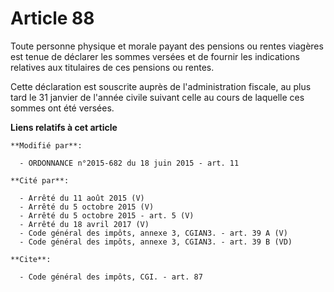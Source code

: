 # Article 88

Toute personne physique et morale payant des pensions ou rentes viagères est tenue de déclarer les sommes versées et de
fournir les indications relatives aux titulaires de ces pensions ou rentes. 

Cette déclaration est souscrite auprès de l'administration fiscale, au plus tard le 31 janvier de l'année civile suivant
celle au cours de laquelle ces sommes ont été versées.

**Liens relatifs à cet article**

	**Modifié par**:

	  - ORDONNANCE n°2015-682 du 18 juin 2015 - art. 11

	**Cité par**:

	  - Arrêté du 11 août 2015 (V)
	  - Arrêté du 5 octobre 2015 (V)
	  - Arrêté du 5 octobre 2015 - art. 5 (V)
	  - Arrêté du 18 avril 2017 (V)
	  - Code général des impôts, annexe 3, CGIAN3. - art. 39 A (V)
	  - Code général des impôts, annexe 3, CGIAN3. - art. 39 B (VD)

	**Cite**:

	  - Code général des impôts, CGI. - art. 87

